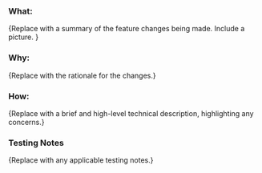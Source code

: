 ### What:
{Replace with a summary of the feature changes being made. Include a picture. }

### Why:
{Replace with the rationale for the changes.}

### How:
{Replace with a brief and high-level technical description, highlighting any concerns.}

### Testing Notes
{Replace with any applicable testing notes.}
